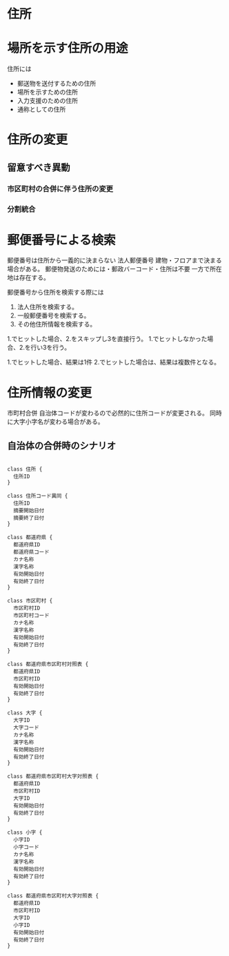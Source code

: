 住所
=====

# 場所を示す住所の用途

住所には

* 郵送物を送付するための住所
* 場所を示すための住所
* 入力支援のための住所
* 通称としての住所

# 住所の変更

## 留意すべき異動

### 市区町村の合併に伴う住所の変更

### 分割統合

# 郵便番号による検索

郵便番号は住所から一義的に決まらない
法人郵便番号 建物・フロアまで決まる場合がある。
郵便物発送のためには・郵政バーコード・住所は不要
一方で所在地は存在する。

郵便番号から住所を検索する際には

1. 法人住所を検索する。
2. 一般郵便番号を検索する。
3. その他住所情報を検索する。

1.でヒットした場合、2.をスキップし3を直接行う。
1.でヒットしなかった場合、2.を行い3を行う。

1.でヒットした場合、結果は1件
2.でヒットした場合は、結果は複数件となる。

# 住所情報の変更

市町村合併 自治体コードが変わるので必然的に住所コードが変更される。
同時に大字小字名が変わる場合がある。

## 自治体の合併時のシナリオ

```puml

class 住所 {
  住所ID
}

class 住所コード異同 {
  住所ID
  摘要開始日付
  摘要終了日付
}

class 都道府県 {
  都道府県ID
  都道府県コード
  カナ名称
  漢字名称
  有効開始日付
  有効終了日付
}

class 市区町村 {
  市区町村ID
  市区町村コード
  カナ名称
  漢字名称
  有効開始日付
  有効終了日付
}

class 都道府県市区町村対照表 {
  都道府県ID
  市区町村ID
  有効開始日付
  有効終了日付
}

class 大字 {
  大字ID
  大字コード
  カナ名称
  漢字名称
  有効開始日付
  有効終了日付
}

class 都道府県市区町村大字対照表 {
  都道府県ID
  市区町村ID
  大字ID
  有効開始日付
  有効終了日付
}

class 小字 {
  小字ID
  小字コード
  カナ名称
  漢字名称
  有効開始日付
  有効終了日付
}

class 都道府県市区町村大字対照表 {
  都道府県ID
  市区町村ID
  大字ID
  小字ID
  有効開始日付
  有効終了日付
}

```